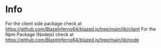 # Info

For the client side package check at https://github.com/BlazeInferno64/blazed.js/tree/main/lib/client
For the Npm Package (Nodejs) check at https://github.com/BlazeInferno64/blazed.js/tree/main/lib/node
